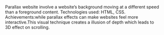 Parallax website involve a website’s background
moving at a different speed than a foreground content.
Technologies used: HTML, CSS.
Achievements:while parallax effects can make websites feel
more interactive.This visual technique creates a illusion of depth
which leads to 3D effect on scrolling.
